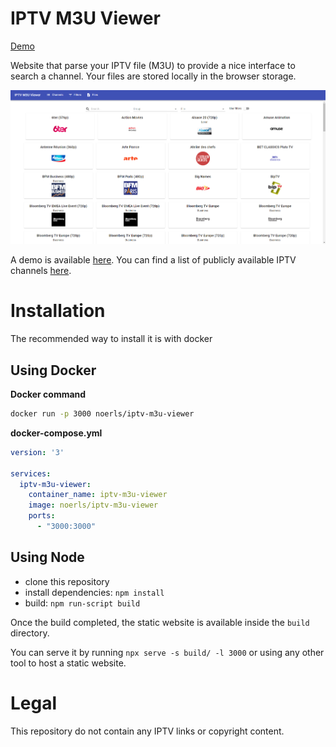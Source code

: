 # IPTV M3U Viewer
[Demo](http://iptv.box.noerls.com/)

Website that parse your IPTV file (M3U) to provide a nice interface to search a channel. Your files are stored locally in the browser storage.

![Main Page](./images/main-page.png)

A demo is available [here](http://iptv.box.noerls.com/). You can find a list of publicly available IPTV channels [here](https://github.com/iptv-org/iptv).

# Installation

The recommended way to install it is with docker
## Using Docker

**Docker command**
```sh
docker run -p 3000 noerls/iptv-m3u-viewer
```

**docker-compose.yml**
```yml
version: '3'

services:
  iptv-m3u-viewer:
    container_name: iptv-m3u-viewer
    image: noerls/iptv-m3u-viewer
    ports:
      - "3000:3000"
```

## Using Node
- clone this repository
- install dependencies: `npm install`
- build: `npm run-script build`

Once the build completed, the static website is available inside the `build` directory.

You can serve it by running `npx serve -s build/ -l 3000` or using any other tool to host a static website.

# Legal
This repository do not contain any IPTV links or copyright content.
